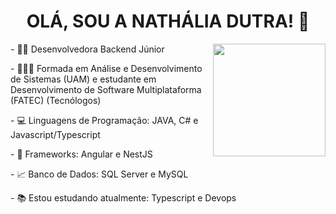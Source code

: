 <h1 align="center"> OLÁ, SOU A NATHÁLIA DUTRA! 👋</h1>

<div style="display: inline_block">
  <img align="right" height="180em" src="https://github-readme-stats.vercel.app/api/top-langs/?username=nathaliadutra15&layout=compact&langs_count=11&theme=radical"/>
  <p> - 👩‍💻 Desenvolvedora Backend Júnior </p>
  <p> - 👩🏻‍🎓 Formada em Análise e Desenvolvimento de Sistemas (UAM) e 
    estudante em Desenvolvimento de Software Multiplataforma (FATEC) (Tecnólogos) </p>
  <p> - 💻 Linguagens de Programação: JAVA, C# e Javascript/Typescript </p>
  <p> - 💼 Frameworks: Angular e NestJS </p>
  <p> - 📈 Banco de Dados: SQL Server e MySQL</p>
  <p> - 📚 Estou estudando atualmente: Typescript e Devops</p>  
</div>






